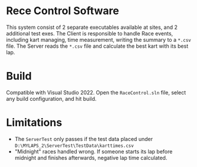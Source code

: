 # Rece Control Software
This system consist of 2 separate executables available at sites, and 2 additional test exes.
The Client is responsible to handle Race events, including kart managing, time measurement, writing the summary to a `*.csv` file.
The Server reads the `*.csv` file and calculate the best kart with its best lap.

# Build
Compatible with Visual Studio 2022. Open the `RaceControl.sln` file, select any build configuration, and hit build.

# Limitations
- The `ServerTest` only passes if the test data placed under `D:\MYLAPS_2\ServerTest\TestData\karttimes.csv`
- "Midnight" races handled wrong. If someone starts its lap before midnight and finishes afterwards, negative lap time calculated.